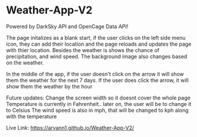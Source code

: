 # Weather-App-V2

Powered by DarkSky API and OpenCage Data API!

The page initalizes as a blank start, if the user clicks on the left side menu icon, they can add their location and the page reloads and updates the page with thier location. Besides the weather is shows the chance of precipitation, and wind speed. The background image also changes based on the weather.

In the middle of the app, if the user doesn't click on the arrow it will show them the weather for the next 7 days.
If the user does click the arrow, it will show them the weather by the hour

Future updates:
  Change the screen width so it doesnt cover the whole page
  Temperature is currently in Fahrenheit.. later on, the user will be to change it to Celsius
  The wind speed is also in mph, that will be changed to kph along with the temperature
  
  Live Link:
    https://aryann1.github.io/Weather-App-V2/
